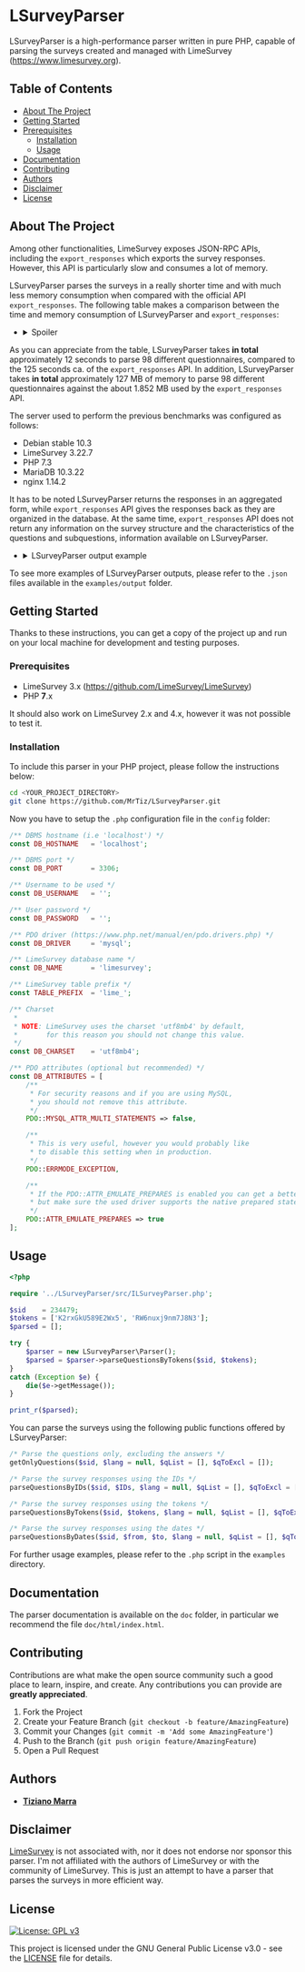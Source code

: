 # LSurveyParser

LSurveyParser is a high-performance parser written in pure PHP, capable of parsing the surveys created and managed 
with LimeSurvey (https://www.limesurvey.org).

## Table of Contents

- [About The Project](#about-the-project)
- [Getting Started](#getting-started)
- [Prerequisites](#prerequisites)
    - [Installation](#installation)
    - [Usage](#usage)
- [Documentation](#documentation)
- [Contributing](#contributing)
- [Authors](#authors)
- [Disclaimer](#disclaimer)
- [License](#license)

## About The Project

Among other functionalities, LimeSurvey exposes JSON-RPC APIs, including the `export_responses` which exports the 
survey responses. However, this API is particularly slow and consumes a lot of memory.

LSurveyParser parses the surveys in a really shorter time and with much less memory consumption when compared with the 
official API `export_responses`. The following table makes a comparison between the time and memory consumption of 
LSurveyParser and `export_responses`:

- <details>
    <summary>Spoiler</summary>

    | RESPONSE COUNT 	| PARSER TIME (ms) 	| export_responses TIME (ms) 	    | PARSER MEMORY (bytes) 	| export_responses MEMORY (bytes) 	|
    |---------------:	|-----------------:	|-------------------------------:	|----------------------:	|--------------------------------:	|
    |              0 	|               83 	|                            196 	|               760.032 	|                         424.888 	|
    |              0 	|              105 	|                            348 	|               844.072 	|                         426.392 	|
    |              0 	|              105 	|                            185 	|               844.560 	|                         426.768 	|
    |              0 	|               38 	|                            180 	|               630.432 	|                         427.144 	|
    |              0 	|               82 	|                            187 	|               762.400 	|                         427.520 	|
    |              0 	|               80 	|                            187 	|               764.200 	|                         428.272 	|
    |              0 	|               39 	|                            143 	|               632.632 	|                         429.344 	|
    |              0 	|              106 	|                            144 	|               846.672 	|                         429.720 	|
    |              0 	|               73 	|                            194 	|               950.992 	|                         435.624 	|
    |              0 	|              147 	|                            145 	|             3.239.144 	|                         448.560 	|
    |              0 	|              119 	|                            181 	|               897.880 	|                         449.688 	|
    |              0 	|              121 	|                            195 	|               902.568 	|                         451.192 	|
    |              1 	|               85 	|                            448 	|               826.656 	|                         465.904 	|
    |              2 	|               40 	|                            332 	|               664.184 	|                         465.192 	|
    |              2 	|              123 	|                            519 	|               946.784 	|                         511.000 	|
    |              3 	|               96 	|                            655 	|               838.288 	|                         483.184 	|
    |              3 	|               80 	|                            493 	|             1.457.416 	|                         489.912 	|
    |              6 	|               41 	|                            289 	|               652.592 	|                         489.496 	|
    |              6 	|              247 	|                          1.353 	|             1.505.064 	|                       1.671.072 	|
    |              7 	|               76 	|                            474 	|             1.470.904 	|                         574.888 	|
    |             13 	|              107 	|                            396 	|               927.320 	|                         864.720 	|
    |             14 	|               55 	|                            360 	|               716.160 	|                         577.664 	|
    |             20 	|               75 	|                            452 	|             1.013.448 	|                         753.040 	|
    |             21 	|               68 	|                            478 	|               726.640 	|                         682.392 	|
    |             21 	|               21 	|                            276 	|               598.872 	|                         491.008 	|
    |             21 	|              108 	|                            632 	|             1.077.944 	|                       1.553.376 	|
    |             21 	|               40 	|                            348 	|               693.776 	|                         664.248 	|
    |             23 	|               66 	|                            325 	|               749.000 	|                         747.024 	|
    |             23 	|               75 	|                            449 	|               822.704 	|                         777.016 	|
    |             27 	|               77 	|                            484 	|             1.453.648 	|                         839.160 	|
    |             33 	|              134 	|                            687 	|             1.429.504 	|                         484.008 	|
    |             33 	|              145 	|                            782 	|             1.049.928 	|                       2.658.192 	|
    |             34 	|               69 	|                            476 	|               756.104 	|                       1.688.728 	|
    |             41 	|               40 	|                            354 	|               698.432 	|                         802.608 	|
    |             45 	|               43 	|                            353 	|               704.544 	|                         891.552 	|
    |             46 	|               26 	|                            260 	|               657.808 	|                         707.048 	|
    |             50 	|               75 	|                            471 	|               830.352 	|                       1.072.864 	|
    |             53 	|                3 	|                            230 	|               557.152 	|                         506.256 	|
    |             53 	|                3 	|                            245 	|               566.416 	|                         518.064 	|
    |             54 	|               84 	|                            434 	|             1.025.320 	|                       1.211.520 	|
    |             58 	|               79 	|                            433 	|               785.992 	|                       1.114.344 	|
    |             59 	|              123 	|                            610 	|               979.136 	|                       2.426.280 	|
    |             61 	|                3 	|                            243 	|               594.088 	|                         548.808 	|
    |             69 	|               87 	|                            496 	|               841.896 	|                       1.541.688 	|
    |             71 	|               65 	|                            456 	|               791.448 	|                       1.269.288 	|
    |             73 	|               79 	|                            377 	|               841.800 	|                       1.779.400 	|
    |             73 	|               79 	|                            490 	|               794.192 	|                       1.413.960 	|
    |             77 	|               96 	|                            498 	|               914.848 	|                       1.651.304 	|
    |             78 	|               87 	|                            594 	|               789.008 	|                       2.296.624 	|
    |             84 	|               98 	|                            507 	|               923.680 	|                       1.814.096 	|
    |             91 	|              122 	|                            756 	|               996.808 	|                       3.509.488 	|
    |             91 	|               43 	|                            276 	|               713.296 	|                       1.385.328 	|
    |             94 	|               24 	|                            354 	|               680.896 	|                       1.160.536 	|
    |             94 	|               25 	|                            262 	|               685.752 	|                       1.160.576 	|
    |             99 	|               81 	|                            662 	|               786.024 	|                       2.753.752 	|
    |            100 	|               27 	|                            334 	|               649.648 	|                         995.872 	|
    |            101 	|               82 	|                            506 	|               839.272 	|                       2.025.248 	|
    |            131 	|               72 	|                            515 	|               760.280 	|                       2.122.032 	|
    |            143 	|               96 	|                            507 	|               924.512 	|                       2.828.048 	|
    |            145 	|               65 	|                            511 	|               848.664 	|                       3.373.528 	|
    |            156 	|              107 	|                            452 	|             1.184.960 	|                       3.071.216 	|
    |            160 	|               44 	|                            429 	|               749.840 	|                       2.154.248 	|
    |            178 	|               46 	|                            593 	|               716.816 	|                       2.231.656 	|
    |            195 	|              130 	|                            855 	|             1.043.152 	|                       7.003.752 	|
    |            200 	|               70 	|                            582 	|             1.111.144 	|                       3.745.888 	|
    |            240 	|              106 	|                            653 	|               932.224 	|                       4.414.624 	|
    |            271 	|               89 	|                            773 	|               944.888 	|                       5.721.288 	|
    |            326 	|              100 	|                            794 	|             1.213.872 	|                       5.724.816 	|
    |            357 	|               32 	|                            467 	|             1.010.432 	|                       2.097.392 	|
    |            390 	|               49 	|                            569 	|               817.504 	|                       4.128.344 	|
    |            392 	|               86 	|                            831 	|             1.172.440 	|                       6.135.248 	|
    |            496 	|               38 	|                            281 	|               900.672 	|                         943.112 	|
    |            514 	|              100 	|                            966 	|             1.388.240 	|                       9.045.736 	|
    |            544 	|               94 	|                            745 	|               934.240 	|                       7.347.288 	|
    |            552 	|               59 	|                            605 	|               885.928 	|                       6.092.704 	|
    |            632 	|               94 	|                          1.091 	|             1.280.216 	|                      10.160.216 	|
    |            712 	|               62 	|                            994 	|               948.640 	|                       9.929.800 	|
    |            765 	|               48 	|                            696 	|             1.352.104 	|                       4.554.704 	|
    |            867 	|               85 	|                          1.318 	|             1.328.744 	|                      11.184.264 	|
    |            945 	|               12 	|                            441 	|               675.328 	|                       2.294.080 	|
    |          1.123 	|               52 	|                            746 	|             2.063.456 	|                       4.760.184 	|
    |          1.143 	|              147 	|                          1.439 	|             1.128.720 	|                      19.970.408 	|
    |          1.450 	|               46 	|                            764 	|               879.816 	|                       8.837.400 	|
    |          1.454 	|               68 	|                          1.376 	|               927.656 	|                      28.367.656 	|
    |          1.819 	|              111 	|                          1.723 	|             1.915.984 	|                      26.132.592 	|
    |          2.312 	|              160 	|                          2.069 	|             1.315.192 	|                      34.081.568 	|
    |          2.992 	|               75 	|                          1.232 	|             2.845.704 	|                      11.875.384 	|
    |          3.025 	|            2.554 	|                          4.346 	|             3.382.568 	|                      75.857.088 	|
    |          3.172 	|              137 	|                          2.630 	|             2.240.584 	|                      40.756.584 	|
    |          5.234 	|              368 	|                          8.279 	|             2.175.632 	|                     173.548.800 	|
    |          6.941 	|              142 	|                          3.712 	|             2.994.312 	|                      57.093.688 	|
    |          7.201 	|              253 	|                          6.696 	|             3.959.760 	|                     158.925.104 	|
    |          8.081 	|              204 	|                          5.609 	|             2.298.552 	|                      83.790.320 	|
    |          9.051 	|              201 	|                          4.601 	|             4.343.944 	|                      74.257.064 	|
    |         14.169 	|              440 	|                         15.770 	|             6.271.992 	|                     334.219.248 	|
    |         21.957 	|              496 	|                          9.484 	|             9.692.344 	|                     180.580.880 	|
    |         23.612 	|              651 	|                         15.922 	|             4.398.496 	|                     365.702.008 	|
    |                	|                  	|                                	|                       	|                                 	|
    |      **TOTAL** 	|       **12.189**  |                    **125.260** 	|       **127.059.880** 	|               **1.852.752.800** 	|
</details>

As you can appreciate from the table, LSurveyParser takes __in total__ approximately 12 seconds to parse 98 
different questionnaires, compared to the 125 seconds ca. of the `export_responses` API. In addition, LSurveyParser 
takes __in total__ approximately 127 MB of memory to parse 98 different questionnaires against the about 1.852 MB used 
by the `export_responses` API.

The server used to perform the previous benchmarks was configured as follows:

- Debian stable 10.3
- LimeSurvey 3.22.7
- PHP 7.3
- MariaDB 10.3.22
- nginx 1.14.2

It has to be noted LSurveyParser returns the responses in an aggregated form, while `export_responses` API gives the 
responses back as they are organized in the database. At the same time, `export_responses` API does not return any 
information on the survey structure and the characteristics of the questions and subquestions, information available on 
LSurveyParser.

- <details>
    <summary>LSurveyParser output example</summary>
    
    ```json
    {
      "Group 1": {
        "234479X1478X17397": {
          "code": "q23",
          "text": "Et harum quidem rerum facilis Q23?",
          "type": "L",
          "mandatory": false,
          "numonly": false,
          "hidden": false,
          "answers": {
            "A1": {
              "text": "At",
              "N": 0,
              "%": 0
            },
            "A2": {
              "text": "vero",
              "N": 0,
              "%": 0
            },
            "A3": {
              "text": "eos",
              "N": 0,
              "%": 0
            },
            "A4": {
              "text": "et",
              "N": 0,
              "%": 0
            },
            "A5": {
              "text": "accusamus",
              "N": 0,
              "%": 0
            },
            "A6": {
              "text": "et",
              "N": 1,
              "%": 33.33
            },
            "A7": {
              "text": "iusto",
              "N": 0,
              "%": 0
            },
            "A8": {
              "text": "odio",
              "N": 1,
              "%": 33.33
            },
            "A9": {
              "text": "dignissimos",
              "N": 0,
              "%": 0
            },
            "A10": {
              "text": "ducimus",
              "N": 0,
              "%": 0
            },
            "A11": {
              "text": "qui",
              "N": 0,
              "%": 0
            },
            "A12": {
              "text": "blanditiis",
              "N": 0,
              "%": 0
            },
            "-oth-": {
              "text": "Other",
              "N": 1,
              "%": 33.33
            },
            "_X_": {
              "text": "Total",
              "N": 3,
              "%": 100
            }
          }
        },
        "234479X1478X17397other": {
          "code": "q23[other]",
          "text": "Et harum quidem rerum facilis Q23? [Other]",
          "type": "L",
          "mandatory": false,
          "numonly": false,
          "hidden": false,
          "answers": [
            "mjhkhj"
          ]
        }
      },
      "Group 2": {
        "234479X1480X17455": {
          "code": "q31",
          "text": "Sed ut perspiciatis unde omnis Q31?",
          "type": "S",
          "mandatory": false,
          "numonly": false,
          "hidden": false,
          "answers": [
            "mnbvcxz",
            "tyuio",
            "plmnhtfcxawdv"
          ]
        }
      }
    }
    ```
</details>

To see more examples of LSurveyParser outputs, please refer to the `.json` files available 
in the `examples/output` folder.

## Getting Started

Thanks to these instructions, you can get a copy of the project up and run on your local machine for 
development and testing purposes.

### Prerequisites

- LimeSurvey 3.x (https://github.com/LimeSurvey/LimeSurvey)
- PHP **7**.x

It should also work on LimeSurvey 2.x and 4.x, however it was not possible to test it.

### Installation

To include this parser in your PHP project, please follow the instructions below:

```bash
cd <YOUR_PROJECT_DIRECTORY>
git clone https://github.com/MrTiz/LSurveyParser.git
```

Now you have to setup the `.php` configuration file in the `config` folder:

```php
/** DBMS hostname (i.e 'localhost') */
const DB_HOSTNAME   = 'localhost';

/** DBMS port */
const DB_PORT       = 3306;

/** Username to be used */
const DB_USERNAME   = '';

/** User password */
const DB_PASSWORD   = '';

/** PDO driver (https://www.php.net/manual/en/pdo.drivers.php) */
const DB_DRIVER     = 'mysql';

/** LimeSurvey database name */
const DB_NAME       = 'limesurvey';

/** LimeSurvey table prefix */
const TABLE_PREFIX  = 'lime_';

/** Charset
 *
 * NOTE: LimeSurvey uses the charset 'utf8mb4' by default,
 *       for this reason you should not change this value.
 */
const DB_CHARSET    = 'utf8mb4';

/** PDO attributes (optional but recommended) */
const DB_ATTRIBUTES = [
    /**
     * For security reasons and if you are using MySQL,
     * you should not remove this attribute.
     */
    PDO::MYSQL_ATTR_MULTI_STATEMENTS => false,

    /**
     * This is very useful, however you would probably like
     * to disable this setting when in production.
     */
    PDO::ERRMODE_EXCEPTION,

    /**
     * If the PDO::ATTR_EMULATE_PREPARES is enabled you can get a better performance,
     * but make sure the used driver supports the native prepared statements.
     */
    PDO::ATTR_EMULATE_PREPARES => true
];
```

## Usage

```php
<?php

require '../LSurveyParser/src/ILSurveyParser.php';

$sid    = 234479;
$tokens = ['K2rxGkU589E2Wx5', 'RW6nuxj9nm7J8N3'];
$parsed = [];

try {
    $parser = new LSurveyParser\Parser();
    $parsed = $parser->parseQuestionsByTokens($sid, $tokens);
}
catch (Exception $e) {
    die($e->getMessage());
}

print_r($parsed);
```

You can parse the surveys using the following public functions offered by LSurveyParser:

```php
/* Parse the questions only, excluding the answers */
getOnlyQuestions($sid, $lang = null, $qList = [], $qToExcl = []);

/* Parse the survey responses using the IDs */
parseQuestionsByIDs($sid, $IDs, $lang = null, $qList = [], $qToExcl = []);

/* Parse the survey responses using the tokens */
parseQuestionsByTokens($sid, $tokens, $lang = null, $qList = [], $qToExcl = []);

/* Parse the survey responses using the dates */
parseQuestionsByDates($sid, $from, $to, $lang = null, $qList = [], $qToExcl = []);
```

For further usage examples, please refer to the `.php` script in the `examples` directory.

## Documentation

The parser documentation is available on the `doc` folder, in particular we recommend the file `doc/html/index.html`.

## Contributing

Contributions are what make the open source community such a good place to learn, inspire, and create. 
Any contributions you can provide are **greatly appreciated**.

1. Fork the Project
2. Create your Feature Branch (`git checkout -b feature/AmazingFeature`)
3. Commit your Changes (`git commit -m 'Add some AmazingFeature'`)
4. Push to the Branch (`git push origin feature/AmazingFeature`)
5. Open a Pull Request

## Authors

- **[Tiziano Marra](https://github.com/MrTiz)**

## Disclaimer
[LimeSurvey](https://www.limesurvey.org/) is not associated with, nor it does not endorse nor sponsor this parser. 
I'm not affiliated with the authors of LimeSurvey or with the community of LimeSurvey. 
This is just an attempt to have a parser that parses the surveys in more efficient way.

## License
[![License: GPL v3](https://img.shields.io/badge/License-GPLv3-blue.svg)](https://www.gnu.org/licenses/gpl-3.0)

This project is licensed under the GNU General Public License v3.0 - see the 
[LICENSE](https://github.com/MrTiz/LSurveyParser/blob/master/LICENSE) file for details.
